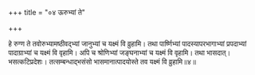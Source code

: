 +++
title = "०४ ऊरुभ्यां ते"

+++

हे रुग्ण ते तवोरुभ्यामष्ठीवद्भ्यां जानुभ्यां च यक्ष्मं वि व्रुहामि। तथा पार्ष्णिभ्यां पादस्यापरभागाभ्यां प्रपदाभ्यां पादाग्राभ्यां च यक्ष्मं वि वृहामि। अपि च श्रोणिभ्यां जङ्घनाभ्यां च यक्ष्मं वि वृहामि। तथा भासदात्। भसत्कटिप्रदेशः। तत्सम्बन्धाद्भसंसो भासमानात्पादयोस्ते तव यक्ष्मं वि व्रुहामि॥४॥